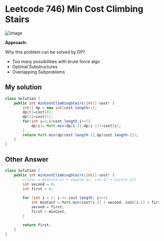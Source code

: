 # Leetcode 746) Min Cost Climbing Stairs

![image](https://user-images.githubusercontent.com/37058233/133136651-ad71e7bd-7a7d-4522-833f-178dca017798.png)

**Approach:**

Why this problem can be solved by DP?

- Too many possibilities with brute force algo
- Optimal Substructures
- Overlapping Subproblems

## My solution

```java
class Solution {
    public int minCostClimbingStairs(int[] cost) {
        int[] dp = new int[cost.length+1];
        dp[0]=cost[0];
        dp[1]=cost[1];
        for(int i=2;i<cost.length;i++){
            dp[i]= Math.min(dp[i-2],dp[i-1])+cost[i];
        }
        return Math.min(dp[cost.length-1],dp[cost.length-2]);
    }
}
```

## Other Answer

```java
class Solution {
    public int minCostClimbingStairs(int[] cost) {
        //s(n) = min(s(n-1) + cost(n-1), s(n-2) + cost(n-2))
        int second = 0;
        int first = 0;
        
        for (int i = 2; i <= cost.length; i++){
            int minCost = Math.min(cost[i-2] + second, cost[i-1] + first);
            second = first;
            first = minCost;
        }

        return first;
    }
}
```



